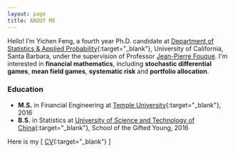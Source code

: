 ```yaml
---
layout: page
title: ABOUT ME
---
```


Hello! I’m Yichen Feng, a fourth year Ph.D. candidate at [Department of Statistics & Applied Probability](http://www.pstat.ucsb.edu){:target="_blank"}, University of California, Santa Barbara, under the supervision of Professor [Jean-Pierre Fouque](http://fouque.faculty.pstat.ucsb.edu). I'm interested in **financial mathematics**, including **stochastic differential games**, **mean field games**, **systematic risk** and **portfolio allocation**.


### Education
* **M.S.** in Financial Engineering at [Temple University](https://www.fox.temple.edu/about-fox/){:target="_blank"}, 2016
* **B.S.** in Statistics at [University of Science and Technology of China](http://en.ustc.edu.cn/Schools.htm){:target="_blank"}, School of the Gifted Young, 2016

Here is my \[ [CV](YichenCV.pdf){:target="_blank"} \]
